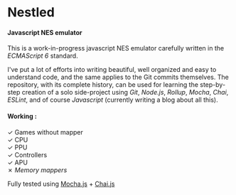 # Nestled

#### Javascript NES emulator

This is a work-in-progress javascript NES emulator carefully written in the *ECMAScript 6* standard.

I've put a lot of efforts into writing beautiful, well organized and easy to understand code, and the same applies to the Git commits themselves. The repository, with its complete history, can be used for learning the step-by-step creation of a solo side-project using *Git*, *Node.js*, *Rollup*, *Mocha*, *Chai*, *ESLint*, and of course *Javascript* (currently writing a blog about all this).

#### Working :  
  ✓ Games without mapper  
  ✓ CPU  
  ✓ PPU  
  ✓ Controllers  
  ✓ APU  
  ✗ *Memory mappers*  

Fully tested using [Mocha.js](http://mochajs.org/) + [Chai.js](http://chaijs.com/)
